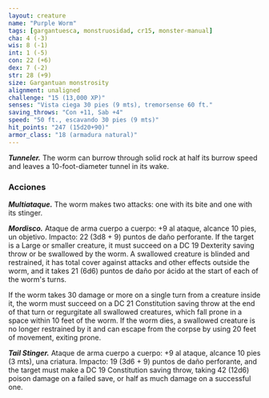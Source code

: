 ```yaml
---
layout: creature
name: "Purple Worm"
tags: [gargantuesca, monstruosidad, cr15, monster-manual]
cha: 4 (-3)
wis: 8 (-1)
int: 1 (-5)
con: 22 (+6)
dex: 7 (-2)
str: 28 (+9)
size: Gargantuan monstrosity
alignment: unaligned
challenge: "15 (13,000 XP)"
senses: "Vista ciega 30 pies (9 mts), tremorsense 60 ft."
saving_throws: "Con +11, Sab +4"
speed: "50 ft., escavando 30 pies (9 mts)"
hit_points: "247 (15d20+90)"
armor_class: "18 (armadura natural)"
---
```


***Tunneler.*** The worm can burrow through solid rock at half its burrow speed and leaves a 10-foot-diameter tunnel in its wake.

### Acciones

***Multiataque.*** The worm makes two attacks: one with its bite and one with its stinger.

***Mordisco.*** Ataque de arma cuerpo a cuerpo: +9 al ataque, alcance 10 pies, un objetivo. Impacto: 22 (3d8 + 9) puntos de daño perforante. If the target is a Large or smaller creature, it must succeed on a DC 19 Dexterity saving throw or be swallowed by the worm. A swallowed creature is blinded and restrained, it has total cover against attacks and other effects outside the worm, and it takes 21 (6d6) puntos de daño por ácido at the start of each of the worm's turns.

If the worm takes 30 damage or more on a single turn from a creature inside it, the worm must succeed on a DC 21 Constitution saving throw at the end of that turn or regurgitate all swallowed creatures, which fall prone in a space within 10 feet of the worm. If the worm dies, a swallowed creature is no longer restrained by it and can escape from the corpse by using 20 feet of movement, exiting prone.

***Tail Stinger.*** Ataque de arma cuerpo a cuerpo: +9 al ataque, alcance 10 pies (3 mts), una criatura. Impacto: 19 (3d6 + 9) puntos de daño perforante, and the target must make a DC 19 Constitution saving throw, taking 42 (12d6) poison damage on a failed save, or half as much damage on a successful one.